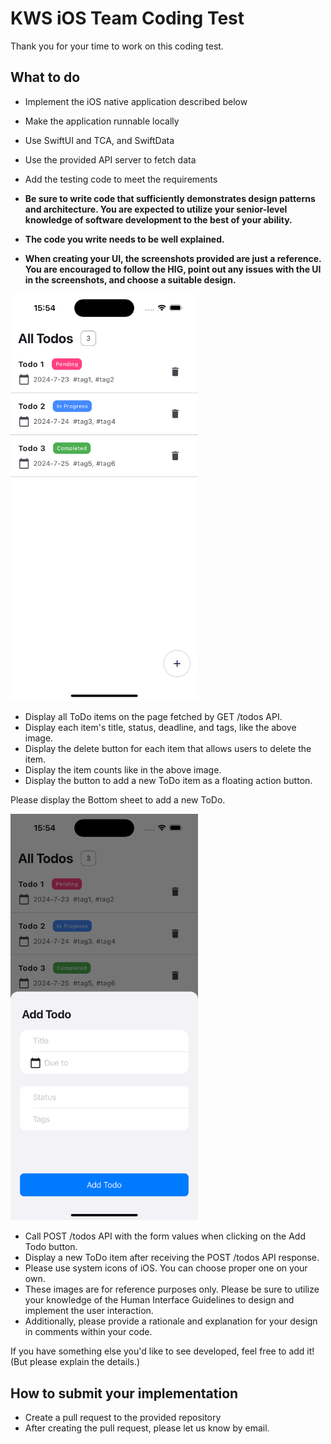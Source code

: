 # KWS iOS Team Coding Test
Thank you for your time to work on this coding test.

## What to do
- Implement the iOS native application described below
- Make the application runnable locally
- Use SwiftUI and TCA, and SwiftData
- Use the provided API server to fetch data
- Add the testing code to meet the requirements

- **Be sure to write code that sufficiently demonstrates design patterns and architecture. You are expected to utilize your senior-level knowledge of software development to the best of your ability.**
- **The code you write needs to be well explained.**
- **When creating your UI, the screenshots provided are just a reference. You are encouraged to follow the HIG, point out any issues with the UI in the screenshots, and choose a suitable design.**

<img src="./images/1.png" alt="index_page" width="300"/>

- Display all ToDo items on the page fetched by GET /todos API.
- Display each item's title, status, deadline, and tags, like the above image.
- Display the delete button for each item that allows users to delete the item.
- Display the item counts like in the above image.
- Display the button to add a new ToDo item as a floating action button.  

Please display the Bottom sheet to add a new ToDo.  

<img src="./images/2.png" alt="add_page" width="300"/>

- Call POST /todos API with the form values when clicking on the Add Todo button.
- Display a new ToDo item after receiving the POST /todos API response.
- Please use system icons of iOS. You can choose proper one on your own.
- These images are for reference purposes only. Please be sure to utilize your knowledge of the Human Interface Guidelines to design and implement the user interaction.
- Additionally, please provide a rationale and explanation for your design in comments within your code.



If you have something else you'd like to see developed, feel free to add it!
(But please explain the details.)

## How to submit your implementation
- Create a pull request to the provided repository
- After creating the pull request, please let us know by email.
